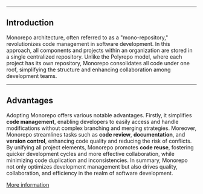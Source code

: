 ____
## Introduction
Monorepo architecture, often referred to as a "mono-repository," revolutionizes code management in software development. In this approach, all components and projects within an organization are stored in a single centralized repository. Unlike the Polyrepo model, where each project has its own repository, Monorepo consolidates all code under one roof, simplifying the structure and enhancing collaboration among development teams.
____
## Advantages

Adopting Monorepo offers various notable advantages. Firstly, it simplifies **code management**, enabling developers to easily access and handle modifications without complex branching and merging strategies. Moreover, Monorepo streamlines tasks such as **code review**, **documentation**, and **version control**, enhancing code quality and reducing the risk of conflicts. By unifying all project elements, Monorepo promotes **code reuse**, fostering quicker development cycles and more effective collaboration, while minimizing code duplication and inconsistencies. In summary, Monorepo not only optimizes development management but also drives quality, collaboration, and efficiency in the realm of software development.

[More information](https://intuji.com/monorepo-vs-polyrepo-architecture/)